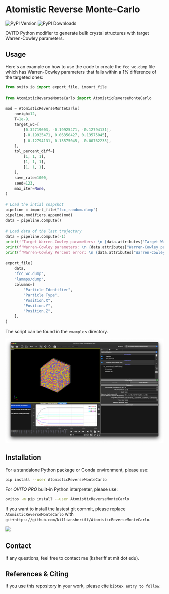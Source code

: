 # Atomistic Reverse Monte-Carlo 
![PyPI Version](https://img.shields.io/pypi/v/AtomisticReverseMonteCarlo.svg) ![PyPI Downloads](https://static.pepy.tech/badge/AtomisticReverseMonteCarlo)

OVITO Python modifier to generate bulk crystal structures with target Warren-Cowley parameters. 

## Usage 
Here's an example on how to use the code to create the ``fcc_wc.dump`` file which has Warren-Cowley parameters that falls within a 1% difference of the targeted ones:

```python 
from ovito.io import export_file, import_file

from AtomisticReverseMonteCarlo import AtomisticReverseMonteCarlo

mod = AtomisticReverseMonteCarlo(
    nneigh=12,                                                          # number of neighbors to compute WC parameters (12 1NN in fcc)
    T=1e-9,                                                             # rMC temperature
    target_wc=[                                                         # wc target 1-pij/cj
        [0.32719603, -0.19925471, -0.12794131],
        [-0.19925471, 0.06350427, 0.13575045],
        [-0.12794131, 0.13575045, -0.00762235],
    ],
    tol_percent_diff=[                                                  # max percent tolerence allowed before stopping
        [1, 1, 1],
        [1, 1, 1],
        [1, 1, 1],
    ],                          
    save_rate=1000,                                                    # save rate
    seed=123,
    max_iter=None,                                                     # infinity number of iterations
)

# Load the intial snapshot 
pipeline = import_file("fcc_random.dump")
pipeline.modifiers.append(mod)
data = pipeline.compute()

# Load data of the last trajectory
data = pipeline.compute(-1)
print(f'Target Warren-Cowley parameters: \n {data.attributes["Target Warren-Cowley parameters"]}')
print(f'Warren-Cowley parameters: \n {data.attributes["Warren-Cowley parameters"]}')
print(f'Warren-Cowley Percent error: \n {data.attributes["Warren-Cowley percent error"]}')

export_file(
    data,
    "fcc_wc.dump",
    "lammps/dump",
    columns=[
        "Particle Identifier",
        "Particle Type",
        "Position.X",
        "Position.Y",
        "Position.Z",
    ],
)
```
The script can be found in the ``examples`` directory.

![](media/ovito.png)

## Installation
For a standalone Python package or Conda environment, please use:
```bash
pip install --user AtomisticReverseMonteCarlo
```

For *OVITO PRO* built-in Python interpreter, please use:
```bash
ovitos -m pip install --user AtomisticReverseMonteCarlo
```

If you want to install the lastest git commit, please replace ``AtomisticReverseMonteCarlo`` with ``git+https://github.com/killiansheriff/AtomisticReverseMonteCarlo``.

![](media/ovito_pro_desktop.png)

## Contact
If any questions, feel free to contact me (ksheriff at mit dot edu).

## References & Citing 
If you use this repository in your work, please cite ``bibtex entry to follow``.